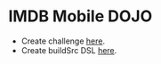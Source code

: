 # IMDB Mobile DOJO

- Create challenge [here](https://docs.google.com/document/d/1WGPBpmMCF2D6_S2o3lywXk7bK-yVElpky2-vvg6YKNc/edit).
- Create buildSrc DSL [here](https://innovance.com.tr/jetpack-compose-migration-to-gradle-kotlin-dsl/).
